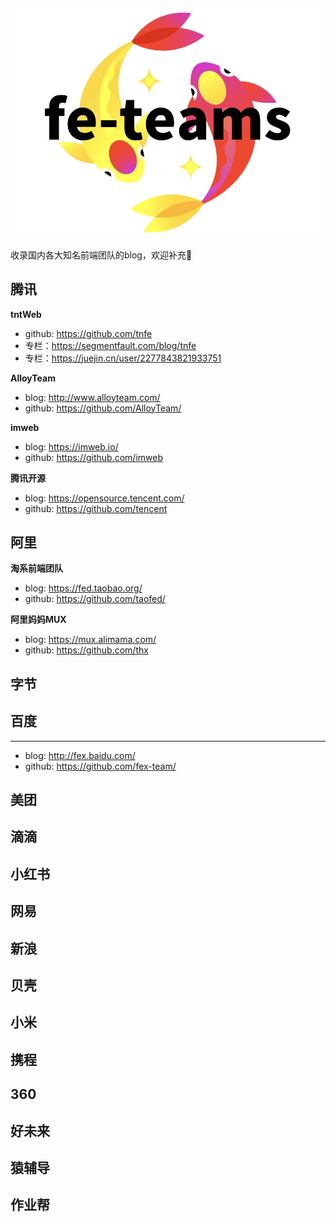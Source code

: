![logo](https://github.com/xlei1123/awesome-fe-team/blob/main/WechatIMG114.jpeg?raw=true)

收录国内各大知名前端团队的blog，欢迎补充👏


## 腾讯


**tntWeb**

  - github: https://github.com/tnfe
  - 专栏：https://segmentfault.com/blog/tnfe
  - 专栏：https://juejin.cn/user/2277843821933751

**AlloyTeam**

- blog: http://www.alloyteam.com/ 
- github: https://github.com/AlloyTeam/

**imweb**

- blog: https://imweb.io/ 
- github: https://github.com/imweb

**腾讯开源**
  
  - blog: https://opensource.tencent.com/
  - github: https://github.com/tencent

  

## 阿里
**淘系前端团队**
  - blog: https://fed.taobao.org/
  - github: https://github.com/taofed/

**阿里妈妈MUX**
  - blog: https://mux.alimama.com/
  - github: https://github.com/thx
  

## 字节

## 百度
****
- blog: http://fex.baidu.com/
- github: https://github.com/fex-team/

## 美团

## 滴滴

## 小红书

## 网易

## 新浪

## 贝壳

## 小米

## 携程

## 360

## 好未来

## 猿辅导

## 作业帮
